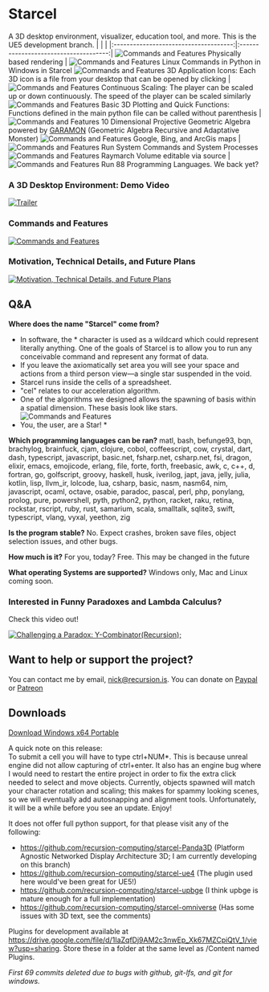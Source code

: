 # Starcel
A 3D desktop environment, visualizer, education tool, and more. 
This is the UE5 development branch. 
| | |
|:-------------------------------------:|:-------------------------------------:|
![Commands and Features](/images/pbr.gif) Physically based rendering | ![Commands and Features](/images/pyls.png) Linux Commands in Python in Windows in Starcel
![Commands and Features](/images/applications.png) 3D Application Icons: Each 3D icon is a file from your desktop that can be opened by clicking | ![Commands and Features](/images/scale.gif) Continuous Scaling: The player can be scaled up or down continuously. The speed of the player can be scaled similarly
![Commands and Features](/images/Plotting.png) Basic 3D Plotting and Quick Functions: Functions defined in the main python file can be called without parenthesis | ![Commands and Features](/images/p10ga.png) 10 Dimensional Projective Geometric Algebra powered by [GARAMON](https://github.com/vincentnozick/garamon) (Geometric Algebra Recursive and Adaptative Monster)
![Commands and Features](/images/maps.png) Google, Bing, and ArcGis maps | ![Commands and Features](/images/CMD.png) Run System Commands and System Processes
![Commands and Features](/images/raymarch.png) Raymarch Volume editable via source | ![Commands and Features](/images/lexical.png) Run 88 Programming Languages. We back yet? 

### A 3D Desktop Environment: Demo Video
[![Trailer](http://img.youtube.com/vi/pbcRpq36v4U/0.jpg)](http://www.youtube.com/watch?v=pbcRpq36v4U "Trailer")

### Commands and Features
[![Commands and Features](http://img.youtube.com/vi/rJuRTZOE99g/0.jpg)](http://www.youtube.com/watch?v=rJuRTZOE99g "Starcel: Commands and Features")

### Motivation, Technical Details, and Future Plans
[![Motivation, Technical Details, and Future Plans](http://img.youtube.com/vi/VYZHdEkLgC0/0.jpg)](http://www.youtube.com/watch?v=VYZHdEkLgC0 "Starcel: Motivation, Technical Details, and Future Plans")

## Q&A
**Where does the name "Starcel" come from?** 
- In software, the * character is used as a wildcard which could represent literally anything. One of the goals of Starcel is to allow you to run any conceivable command and represent any format of data.
- If you leave the axiomatically set area you will see your space and actions from a third person view—a single star suspended in the void.
- Starcel runs inside the cells of a spreadsheet.
- "cel" relates to our acceleration algorithm.
- One of the algorithms we designed allows the spawning of basis within a spatial dimension. These basis look like stars.
![Commands and Features](/images/DimSelectorOverride3.png)
- You, the user, are a Star! *

**Which programming languages can be ran?** matl, bash, befunge93, bqn, brachylog, brainfuck, cjam, clojure, cobol, coffeescript, cow, crystal, dart, dash, typescript, javascript, basic.net, fsharp.net, csharp.net, fsi, dragon, elixir, emacs, emojicode, erlang, file, forte, forth, freebasic, awk, c, c++, d, fortran, go, golfscript, groovy, haskell, husk, iverilog, japt, java, jelly, julia, kotlin, lisp, llvm_ir, lolcode, lua, csharp, basic, nasm, nasm64, nim, javascript, ocaml, octave, osabie, paradoc, pascal, perl, php, ponylang, prolog, pure, powershell, pyth, python2, python, racket, raku, retina, rockstar, rscript, ruby, rust, samarium, scala, smalltalk, sqlite3, swift, typescript, vlang, vyxal, yeethon, zig

**Is the program stable?** No. Expect crashes, broken save files, object selection issues, and other bugs.

**How much is it?** For you, today? Free. This may be changed in the future

**What operating Systems are supported?** Windows only, Mac and Linux coming soon.

### Interested in Funny Paradoxes and Lambda Calculus?
Check this video out!


[![Challenging a Paradox: Y-Combinator(Recursion);](http://img.youtube.com/vi/hzg256Xc3lA/0.jpg)](http://www.youtube.com/watch?v=hzg256Xc3lA "Challenging a Paradox: Y-Combinator(Recursion);")

## Want to help or support the project?
You can contact me by email, nick@recursion.is. You can donate on [Paypal](https://www.paypal.com/paypalme/RecursionIs) or [Patreon](https://www.patreon.com/RecursionIs)

## Downloads
[Download Windows x64 Portable](https://github.com/recursion-computing/starcel-releases/releases/download/Starcel/Starcel.Windows.x64.Demo.zip)

A quick note on this release:\
To submit a cell you will have to type ctrl+NUM*. This is because unreal engine did not allow capturing of ctrl+enter. It also has an engine bug where I would need to restart the entire project in order to fix the extra click needed to select and move objects. Currently, objects spawned will match your character rotation and scaling; this makes for spammy looking scenes, so we will eventually add autosnapping and alignment tools. Unfortunately, it will be a while before you see an update. Enjoy!

It does not offer full python support, for that please visit any of the following:
* https://github.com/recursion-computing/starcel-Panda3D (Platform Agnostic Networked Display Architecture 3D; I am currently developing on this branch)
* https://github.com/recursion-computing/starcel-ue4 (The plugin used here would've been great for UE5!) 
* https://github.com/recursion-computing/starcel-upbge (I think upbge is mature enough for a full implementation)
* https://github.com/recursion-computing/starcel-omniverse (Has some issues with 3D text, see the comments)

Plugins for development available at https://drive.google.com/file/d/1IaZqfDj9AM2c3nwEp_Xk67MZCpiQtV_1/view?usp=sharing. Store these in a folder at the same level as /Content named Plugins.

*First 69 commits deleted due to bugs with github, git-lfs, and git for windows.*